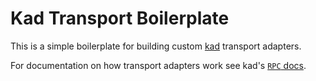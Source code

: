 Kad Transport Boilerplate
=========================

This is a simple boilerplate for building custom
[kad](https://github.com/gordonwritescode/kad) transport adapters.

For documentation on how transport adapters work see kad's
[`RPC` docs](https://github.com/gordonwritescode/kad/blob/master/doc/rpc.md).
